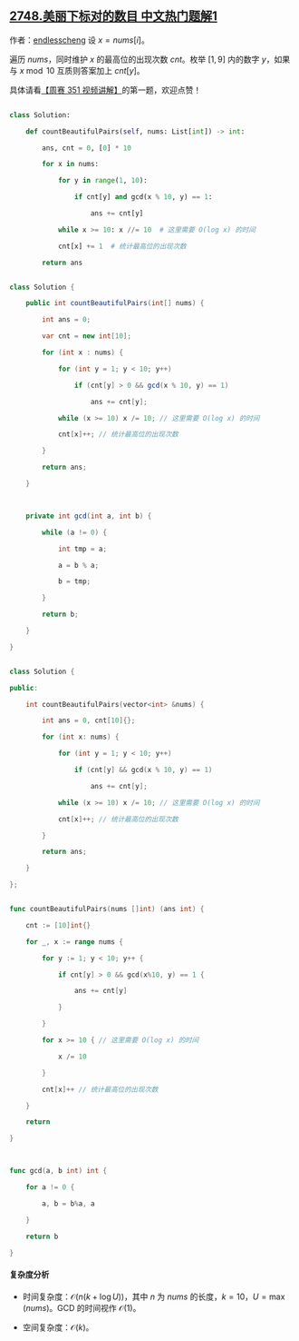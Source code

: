 ## [2748.美丽下标对的数目 中文热门题解1](https://leetcode.cn/problems/number-of-beautiful-pairs/solutions/100000/o10n-fei-bao-li-zuo-fa-by-endlesscheng-36eb)

作者：[endlesscheng](https://leetcode.cn/u/endlesscheng)
设 $x=\textit{nums}[i]$。

遍历 $\textit{nums}$，同时维护 $x$ 的最高位的出现次数 $\textit{cnt}$。枚举 $[1,9]$ 内的数字 $y$，如果与 $x\bmod 10$ 互质则答案加上 $\textit{cnt}[y]$。

具体请看[【周赛 351 视频讲解】](https://www.bilibili.com/video/BV1du41187ZN/)的第一题，欢迎点赞！

```py [sol-Python3]
class Solution:
    def countBeautifulPairs(self, nums: List[int]) -> int:
        ans, cnt = 0, [0] * 10
        for x in nums:
            for y in range(1, 10):
                if cnt[y] and gcd(x % 10, y) == 1:
                    ans += cnt[y]
            while x >= 10: x //= 10  # 这里需要 O(log x) 的时间
            cnt[x] += 1  # 统计最高位的出现次数
        return ans
```

```java [sol-Java]
class Solution {
    public int countBeautifulPairs(int[] nums) {
        int ans = 0;
        var cnt = new int[10];
        for (int x : nums) {
            for (int y = 1; y < 10; y++)
                if (cnt[y] > 0 && gcd(x % 10, y) == 1)
                    ans += cnt[y];
            while (x >= 10) x /= 10; // 这里需要 O(log x) 的时间
            cnt[x]++; // 统计最高位的出现次数
        }
        return ans;
    }

    private int gcd(int a, int b) {
        while (a != 0) {
            int tmp = a;
            a = b % a;
            b = tmp;
        }
        return b;
    }
}
```

```cpp [sol-C++]
class Solution {
public:
    int countBeautifulPairs(vector<int> &nums) {
        int ans = 0, cnt[10]{};
        for (int x: nums) {
            for (int y = 1; y < 10; y++)
                if (cnt[y] && gcd(x % 10, y) == 1)
                    ans += cnt[y];
            while (x >= 10) x /= 10; // 这里需要 O(log x) 的时间
            cnt[x]++; // 统计最高位的出现次数
        }
        return ans;
    }
};
```

```go [sol-Go]
func countBeautifulPairs(nums []int) (ans int) {
	cnt := [10]int{}
	for _, x := range nums {
		for y := 1; y < 10; y++ {
			if cnt[y] > 0 && gcd(x%10, y) == 1 {
				ans += cnt[y]
			}
		}
		for x >= 10 { // 这里需要 O(log x) 的时间
			x /= 10
		}
		cnt[x]++ // 统计最高位的出现次数
	}
	return
}

func gcd(a, b int) int {
	for a != 0 {
		a, b = b%a, a
	}
	return b
}
```

#### 复杂度分析

- 时间复杂度：$\mathcal{O}(n(k+\log U))$，其中 $n$ 为 $\textit{nums}$ 的长度，$k=10$，$U=\max(\textit{nums})$。GCD 的时间视作 $\mathcal{O}(1)$。
- 空间复杂度：$\mathcal{O}(k)$。

